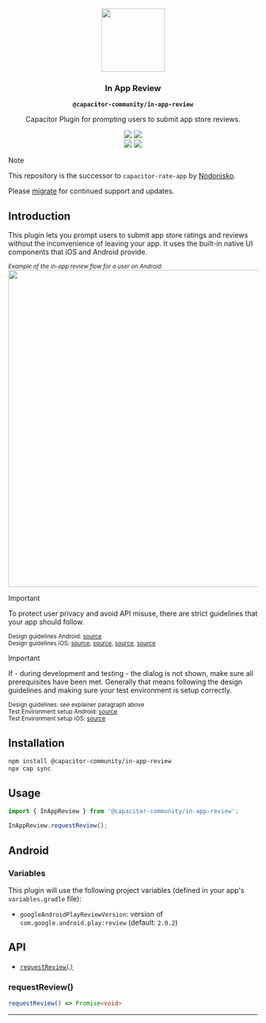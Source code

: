 <p align="center"><br><img src="https://user-images.githubusercontent.com/236501/85893648-1c92e880-b7a8-11ea-926d-95355b8175c7.png" width="128" height="128" /></p>
<h3 align="center">In App Review</h3>
<p align="center"><strong><code>@capacitor-community/in-app-review</code></strong></p>
<p align="center">
  Capacitor Plugin for prompting users to submit app store reviews.
</p>

<p align="center">
  <img src="https://img.shields.io/maintenance/yes/2025?style=flat-square" />
  <a href="https://www.npmjs.com/package/@capacitor-community/in-app-review"><img src="https://img.shields.io/npm/l/@capacitor-community/in-app-review?style=flat-square" /></a>
<br>
  <a href="https://www.npmjs.com/package/@capacitor-community/in-app-review"><img src="https://img.shields.io/npm/dw/@capacitor-community/in-app-review?style=flat-square" /></a>
  <a href="https://www.npmjs.com/package/@capacitor-community/in-app-review"><img src="https://img.shields.io/npm/v/@capacitor-community/in-app-review?style=flat-square" /></a>
</p>

> [!NOTE]
> This repository is the successor to `capacitor-rate-app` by [Nodonisko](https://github.com/Nodonisko).
>
> Please [migrate](https://github.com/capacitor-community/in-app-review/releases/tag/v6.0.0) for continued support and updates.

## Introduction

This plugin lets you prompt users to submit app store ratings and reviews without the inconvenience of leaving your app. It uses the built-in native UI components that iOS and Android provide.

<sub>_Example of the in-app review flow for a user on Android_:</sub>
<br>
<img src="https://github.com/capacitor-community/privacy-screen/assets/35837839/11ec6398-20df-46f3-9687-2c7f0990fc37" width="640" />
<br>

> [!IMPORTANT]
> To protect user privacy and avoid API misuse, there are strict guidelines that your app should follow.
>
> <sub>Design guidelines Android: [source](https://developer.android.com/guide/playcore/in-app-review)</sub>
> <br>
> <sub>Design guidelines iOS: [source](https://developer.apple.com/documentation/storekit/skstorereviewcontroller/3566727-requestreview), [source](https://developer.apple.com/app-store/ratings-and-reviews/), [source](https://developer.apple.com/documentation/storekit/requesting_app_store_reviews), [source](https://developer.apple.com/design/human-interface-guidelines/ratings-and-reviews)</sub>

> [!IMPORTANT]
> If - during development and testing - the dialog is not shown, make sure all prerequisites have been met.
> Generally that means following the design guidelines and making sure your test environment is setup correctly.
>
> <sub>Design guidelines: see explainer paragraph above</sub>
> <br>
> <sub>Test Environment setup Android: [source](https://developer.android.com/guide/playcore/in-app-review/test)</sub>
> <br>
> <sub>Test Environment setup iOS: [source](https://developer.apple.com/documentation/storekit/skstorereviewcontroller/3566727-requestreview#4278434)</sub>

## Installation

```bash
npm install @capacitor-community/in-app-review
npx cap sync
```

## Usage

```ts
import { InAppReview } from '@capacitor-community/in-app-review';

InAppReview.requestReview();
```

## Android

### Variables

This plugin will use the following project variables (defined in your app's `variables.gradle` file):

- `googleAndroidPlayReviewVersion`: version of `com.google.android.play:review` (default: `2.0.2`)

## API

<docgen-index>

* [`requestReview()`](#requestreview)

</docgen-index>

<docgen-api>
<!--Update the source file JSDoc comments and rerun docgen to update the docs below-->

### requestReview()

```typescript
requestReview() => Promise<void>
```

--------------------

</docgen-api>
